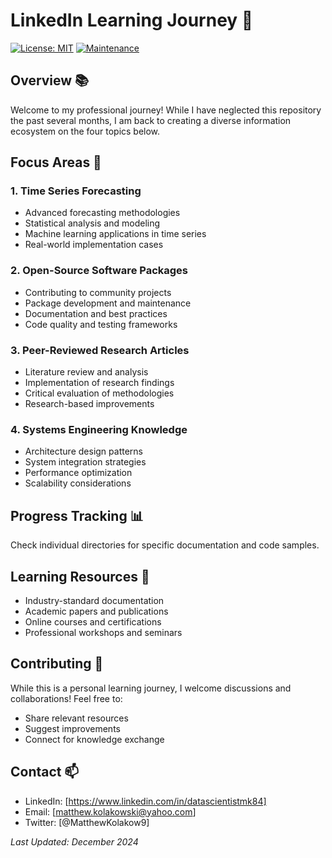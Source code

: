 # LinkedIn Learning Journey 🎯

[![License: MIT](https://img.shields.io/badge/License-MIT-yellow.svg)](https://opensource.org/licenses/MIT)
[![Maintenance](https://img.shields.io/badge/Maintained%3F-yes-green.svg)](https://github.com/username/StrapDown.js/graphs/commit-activity)

## Overview 📚

Welcome to my professional journey! While I have neglected this repository the past several months, I am back to creating a diverse information ecosystem on the four topics below. 

## Focus Areas 🎯

### 1. Time Series Forecasting
- Advanced forecasting methodologies
- Statistical analysis and modeling
- Machine learning applications in time series
- Real-world implementation cases

### 2. Open-Source Software Packages
- Contributing to community projects
- Package development and maintenance
- Documentation and best practices
- Code quality and testing frameworks

### 3. Peer-Reviewed Research Articles
- Literature review and analysis
- Implementation of research findings
- Critical evaluation of methodologies
- Research-based improvements

### 4. Systems Engineering Knowledge
- Architecture design patterns
- System integration strategies
- Performance optimization
- Scalability considerations


## Progress Tracking 📊

Check individual directories for specific documentation and code samples.

## Learning Resources 📖

- Industry-standard documentation
- Academic papers and publications
- Online courses and certifications
- Professional workshops and seminars

## Contributing 🤝

While this is a personal learning journey, I welcome discussions and collaborations! Feel free to:
- Share relevant resources
- Suggest improvements
- Connect for knowledge exchange

## Contact 📫

- LinkedIn: [https://www.linkedin.com/in/datascientistmk84]
- Email: [matthew.kolakowski@yahoo.com]
- Twitter: [@MatthewKolakow9]

*Last Updated: December 2024*
